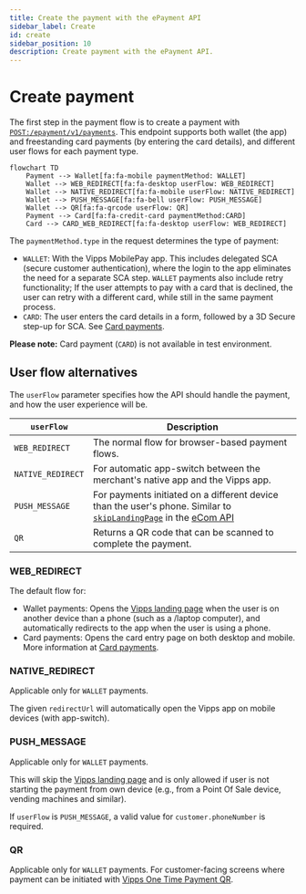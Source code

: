 ```yaml
---
title: Create the payment with the ePayment API
sidebar_label: Create
id: create
sidebar_position: 10
description: Create payment with the ePayment API.
---
```



# Create payment

The first step in the payment flow is to create a payment with
[`POST:/epayment/v1/payments`](https://developer.vippsmobilepay.com/api/epayment#tag/CreatePayments).
This endpoint supports both wallet (the app) and freestanding card payments (by entering the card details),
and different user flows for each payment type.

```mermaid
flowchart TD
    Payment --> Wallet[fa:fa-mobile paymentMethod: WALLET]
    Wallet --> WEB_REDIRECT[fa:fa-desktop userFlow: WEB_REDIRECT]
    Wallet --> NATIVE_REDIRECT[fa:fa-mobile userFlow: NATIVE_REDIRECT]
    Wallet --> PUSH_MESSAGE[fa:fa-bell userFlow: PUSH_MESSAGE]
    Wallet --> QR[fa:fa-qrcode userFlow: QR]
    Payment --> Card[fa:fa-credit-card paymentMethod:CARD]
    Card --> CARD_WEB_REDIRECT[fa:fa-desktop userFlow: WEB_REDIRECT]
```

The `paymentMethod.type` in the request determines the type of payment:
* `WALLET`: With the Vipps MobilePay app. This includes delegated SCA (secure customer authentication),
   where the login to the app eliminates the need for a separate SCA step.
  `WALLET` payments also include retry functionality; If the user attempts to pay
  with a card that is declined, the user can retry with a different card,
  while still in the same payment process.
* `CARD`: The user enters the card details in a form, followed by a 3D Secure step-up
  for SCA. See
  [Card payments](https://developer.vippsmobilepay.com/docs/vipps-developers/faqs/users-and-payments-faq/#card-payments).

**Please note:** Card payment (`CARD`) is not available in test environment.

## User flow alternatives

The `userFlow` parameter specifies how the API should handle the payment,
and how the user experience will be.

| `userFlow`        | Description                                          |
| ----------------- | ---------------------------------------------------- |
| `WEB_REDIRECT`    | The normal flow for browser-based payment flows.     |
| `NATIVE_REDIRECT` | For automatic app-switch between the merchant's native app and the Vipps app. |
| `PUSH_MESSAGE`    | For payments initiated on a different device than the user's phone. Similar to [`skipLandingPage`](https://developer.vippsmobilepay.com/docs/vipps-developers/common-topics/vipps-landing-page#skip-landing-page) in the [eCom API](https://developer.vippsmobilepay.com/docs/APIs/ecom-api) |
| `QR`              | Returns a QR code that can be scanned to complete the payment. |

### WEB_REDIRECT

The default flow for:

* Wallet payments:
  Opens the
  [Vipps landing page](https://developer.vippsmobilepay.com/docs/vipps-developers/common-topics/vipps-landing-page)
  when the user is on another device than a phone (such as a /laptop computer), and automatically redirects to the
  app when the user is using a phone.
* Card payments:
  Opens the card entry page on both desktop and mobile. More information at
  [Card payments](https://developer.vippsmobilepay.com/docs/vipps-developers/faqs/users-and-payments-faq/#card-payments).

### NATIVE_REDIRECT

Applicable only for `WALLET` payments.

The given `redirectUrl` will automatically open the Vipps app on mobile devices (with app-switch).

### PUSH_MESSAGE

Applicable only for `WALLET` payments. 

This will skip the
[Vipps landing page](https://developer.vippsmobilepay.com/docs/vipps-developers/common-topics/vipps-landing-page)
and is only allowed if user is not starting the payment from own device
(e.g., from a Point Of Sale device, vending machines and similar).

If `userFlow` is `PUSH_MESSAGE`, a valid value for `customer.phoneNumber` is required.

### QR

Applicable only for `WALLET` payments. For customer-facing screens where payment
can be initiated with
[Vipps One Time Payment QR](https://developer.vippsmobilepay.com/docs/APIs/qr-api/vipps-qr-one-time-payment-api-howitworks).
